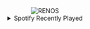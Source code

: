 <div align="center">
<picture>
    <source media="(prefers-color-scheme: dark)" srcset="https://i.ibb.co/s3GHgxV/output-gif.gif">
    <source media="(prefers-color-scheme: light)" srcset="https://i.ibb.co/s3GHgxV/output-gif.gif">
    <img alt="RENOS" src="https://i.ibb.co/s3GHgxV/output-gif.gif">
</picture>
<details>
<summary>Spotify Recently Played</summary>
<img src="https://spotify-recently-played-readme.vercel.app/api?user=31d6d6zerc5ct6kck32na2ozsqf4&unique=1&width=400" alt="Spotify" />
</details>
</div>

<!-- Image deletion URL: https://ibb.co/12560ym/5f93d3a1724f0a5c41f82a6836575ae6 -->